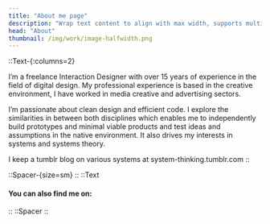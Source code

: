 ```yaml
---
title: "About me page"
description: "Wrap text content to align with max width, supports multiple columns"
head: "About"
thumbnail: /img/work/image-halfwidth.png
---
```

::Text-{:columns=2}

I’m a freelance Interaction Designer with over 15 years of experience in the field of digital design. My professional experience is based in the creative environment, I have worked in media creative and advertising sectors.

I’m passionate about clean design and efficient code. I explore the similarities in between both disciplines which enables me to independently build prototypes and minimal viable products and test ideas and assumptions in the native environment. It also drives my interests in systems and systems theory.

I keep a tumblr blog on various systems at system-thinking.tumblr.com
::

::Spacer-{size=sm}
::
::Text
#### You can also find me on:
::
::Spacer
::

<!-- Content of the page -->

